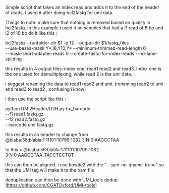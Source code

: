 Simple script that takes an index read and adds it to the end of the header of reads.
I used it after doing bcl2fastq for umi data.

Things to note:
make sure that nothing is removed based on quality in bcl2fastq.
In this example i used it on samples that had a I1 read of 8 bp and I2 of 10 bp
do it like this :


bcl2fastq --runfolder-dir $1 -p 12 --output-dir $1/fastq_files \
--use-bases-mask Y*,I8,Y10,Y*  --minimum-trimmed-read-length 0 \
--mask-short-adapter-reads 0 --create-fastq-for-index-reads --no-lane-splitting

this results in 4 output files: index one, read1 read2 and read3.
Index one is the one used for demulitplexing, while read 2 is the umi data.

i suggest renaming the data to read1 read2 and umi. (renaming read2 to umi and read3 to read2
, confusing i know)

i then use the script like this :

python UMI2Header/U2H.py fix_barcode \
 --f1 read1.fastq.gz \
 --f2 read2.fastq.gz \
 --barcode umi.fastq.gz

this results in an header to change from
@blaba:56:blabla:1:11101:10799:1082 3:N:0:AAGCCTAA

to this >
@blaba:56:blabla:1:11101:10799:1082 3:N:0:AAGCCTAA_TACCTCCTGT

this can then be aligned. i use bowtie2 with the "--sam-no-qname-trunc" so that the UMI tag
will make it to the bam file

deduplication can then be done with UMI_tools dedup (https://github.com/CGATOxford/UMI-tools)
